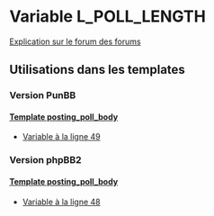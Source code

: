 # Variable L_POLL_LENGTH
[Explication sur le forum des forums](http://forum.forumactif.com/t294113-listing-des-variables#L_POLL_LENGTH)

## Utilisations dans les templates

### Version PunBB

#### [Template posting_poll_body](punbb/posting_poll_body.md)
* [Variable à la ligne 49](../punbb/posting_poll_body.tpl#L49)

### Version phpBB2

#### [Template posting_poll_body](subsilver/posting_poll_body.md)
* [Variable à la ligne 48](../subsilver/posting_poll_body.tpl#L48)